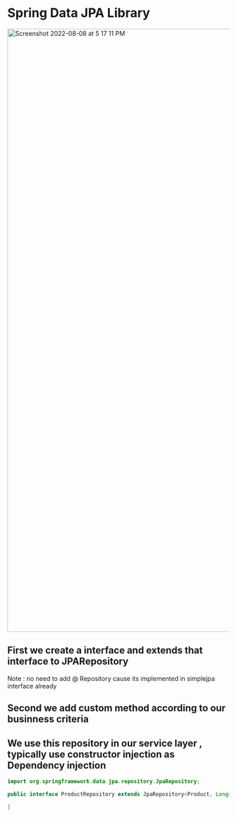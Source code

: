 # Spring Data JPA Library


<img width="1368" alt="Screenshot 2022-08-08 at 5 17 11 PM" src="https://user-images.githubusercontent.com/30944903/183413195-5c622170-eca8-4c5d-8c06-51d192efd748.png">


## First we create a interface and extends that interface to JPARepository
Note : no need to add @ Repository cause its implemented in simplejpa interface already

## Second we add custom method according to our businness criteria

## We use this repository in our service layer , typically use constructor injection as Dependency injection

```java
import org.springframework.data.jpa.repository.JpaRepository;

public interface ProductRepository extends JpaRepository<Product, Long> {

}

```




